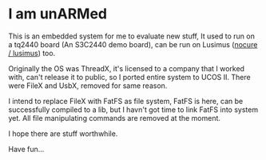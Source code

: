 # I am unARMed

This is an embedded system for me to evaluate new stuff, It used to run on a tq2440 board (An S3C2440 demo board), can be run on Lusimus ([nocure / lusimus](https://github.com/nocure/lusimus)) too.

Originally the OS was ThreadX, it's licensed to a company that I worked with, can't release it to public, so I ported entire system to UCOS II. There were FileX and UsbX, removed for same reason.

I intend to replace FileX with FatFS as file system, FatFS is here, can be successfully compiled to a lib, but I havn't got time to link FatFS into system yet. All file manipulating commands are removed at the moment.

I hope there are stuff worthwhile.

Have fun...